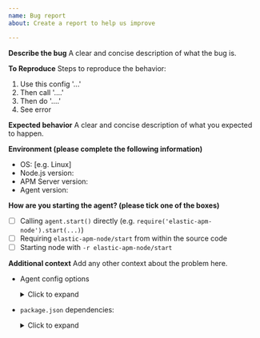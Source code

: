 ```yaml
---
name: Bug report
about: Create a report to help us improve

---
```


**Describe the bug**
A clear and concise description of what the bug is.

**To Reproduce**
Steps to reproduce the behavior:
1. Use this config '...'
2. Then call '....'
3. Then do '....'
4. See error

**Expected behavior**
A clear and concise description of what you expected to happen.

**Environment (please complete the following information)**
- OS: [e.g. Linux]
- Node.js version:
- APM Server version:
- Agent version:

**How are you starting the agent? (please tick one of the boxes)**
- [ ] Calling `agent.start()` directly (e.g. `require('elastic-apm-node').start(...)`)
- [ ] Requiring `elastic-apm-node/start` from within the source code
- [ ] Starting node with `-r elastic-apm-node/start`

**Additional context**
Add any other context about the problem here.

- Agent config options <!-- be careful not to post sensitive information -->
  <details>
    <summary>Click to expand</summary>

    ```
    replace this line with your agent config options
    ```
  </details>
- `package.json` dependencies:
  <details>
    <summary>Click to expand</summary>

    ```
    replace this line with your dependencies section from package.json
    ```
  </details>

